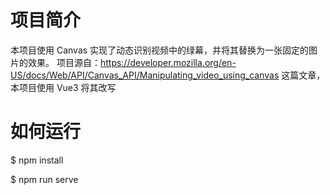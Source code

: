 # 项目简介

本项目使用 Canvas 实现了动态识别视频中的绿幕，并将其替换为一张固定的图片的效果。
项目源自：https://developer.mozilla.org/en-US/docs/Web/API/Canvas_API/Manipulating_video_using_canvas
这篇文章，本项目使用 Vue3 将其改写

# 如何运行
$ npm install 

$ npm run serve

